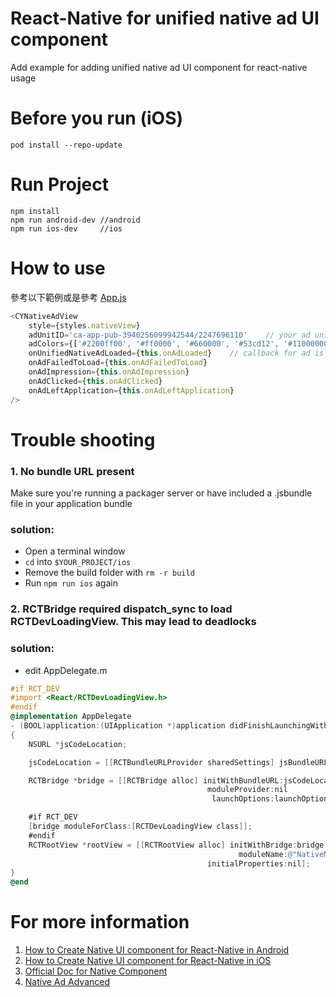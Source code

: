 
# React-Native for unified native ad UI component 

Add example for adding unified native ad UI component for react-native usage

# Before you run (iOS)
```shell
pod install --repo-update
```

# Run Project
```shell
npm install
npm run android-dev //android
npm run ios-dev     //ios
```

# How to use
參考以下範例或是參考 [App.js](https://github.com/newman-chen/react-native-admob-native-unified/blob/master/App.js)
```javascript
<CYNativeAdView
    style={styles.nativeView} 
    adUnitID='ca-app-pub-3940256099942544/2247696110'    // your ad unit id
    adColors={['#2200ff00', '#ff0000', '#660000', '#53cd12', '#11000000']}    // color sets
    onUnifiedNativeAdLoaded={this.onAdLoaded}    // callback for ad is loaded
    onAdFailedToLoad={this.onAdFailedToLoad}
    onAdImpression={this.onAdImpression}
    onAdClicked={this.onAdClicked}
    onAdLeftApplication={this.onAdLeftApplication}
/>
```

# Trouble shooting
### 1. No bundle URL present
Make sure you're running a packager server or have included a .jsbundle file in your application bundle
### solution:
- Open a terminal window
- ```cd``` into ```$YOUR_PROJECT/ios```
- Remove the build folder with ```rm -r build```
- Run ```npm run ios``` again

### 2. RCTBridge required dispatch_sync to load RCTDevLoadingView. This may lead to deadlocks
### solution:
- edit AppDelegate.m
```Objective-C
#if RCT_DEV
#import <React/RCTDevLoadingView.h>
#endif
@implementation AppDelegate
- (BOOL)application:(UIApplication *)application didFinishLaunchingWithOptions:(NSDictionary *)launchOptions
{
    NSURL *jsCodeLocation;

    jsCodeLocation = [[RCTBundleURLProvider sharedSettings] jsBundleURLForBundleRoot:@"index" fallbackResource:nil];

    RCTBridge *bridge = [[RCTBridge alloc] initWithBundleURL:jsCodeLocation
                                            moduleProvider:nil
                                             launchOptions:launchOptions];

    #if RCT_DEV
    [bridge moduleForClass:[RCTDevLoadingView class]];
    #endif
    RCTRootView *rootView = [[RCTRootView alloc] initWithBridge:bridge
                                                   moduleName:@"NativeModuleSample"
                                            initialProperties:nil];
}
@end
```

# For more information
1. [How to Create Native UI component for React-Native in Android](https://medium.com/p/ce198854ba22/)
2. [How to Create Native UI component for React-Native in iOS](https://medium.com/p/ce198854ba22/)
3. [Official Doc for Native Component](https://facebook.github.io/react-native/docs/native-components-android.html)
4. [Native Ad Advanced](https://developers.google.com/admob/android/native-unified)
